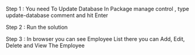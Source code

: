 Step 1 : You need To Update Database 
	In Package manage control , type update-database comment and hit Enter
 
Step 2 : Run the solution 

Step 3 : In browser you can see Employee List there you can Add, Edit, Delete and View The Employee 
